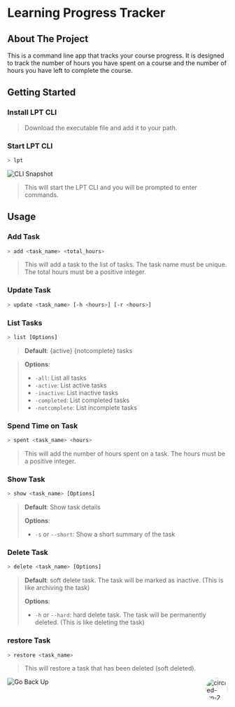 <a id="readme-top"></a>
# Learning Progress Tracker


## About The Project
This is a command line app that tracks your course progress. It is designed to track the number of hours you have spent on a course and the number of hours you have left to complete the course.

<!-- Getting Started -->
## Getting Started
### Install LPT CLI
> Download the executable file and add it to your path.

### Start LPT CLI
```bash
> lpt
```
![CLI Snapshot](/images/cli_snapshot.png)

> This will start the LPT CLI and you will be prompted to enter commands.


<!-- Usage -->
## Usage
### Add Task
```bash
> add <task_name> <total_hours>
```
> This will add a task to the list of tasks. The task name must be unique. The total hours must be a positive integer.

### Update Task
```bash
> update <task_name> [-h <hours>] [-r <hours>]
```

### List Tasks
```bash
> list [Options]
```
>**Default**: {active} {notcomplete} tasks

>**Options**:
>- `-all`: List all tasks
>- `-active`: List active tasks
>- `-inactive`: List inactive tasks
>- `-completed`: List completed tasks
>- `-notcomplete`: List incomplete tasks

### Spend Time on Task
```bash
> spent <task_name> <hours>
```
>This will add the number of hours spent on a task. The hours must be a positive integer.

### Show Task
```bash
> show <task_name> [Options]
```
> **Default**: Show task details
> 
> **Options**:
> - `-s` or `--short`: Show a short summary of the task


### Delete Task
```bash
> delete <task_name> [Options]
```
> **Default**: soft delete task. The task will be marked as inactive. (This is like archiving the task)
> 
> **Options**:
> - `-h` or `--hard`: hard delete task. The task will be permanently deleted. (This is like deleting the task)

### restore Task
```bash
> restore <task_name>
```
> This will restore a task that has been deleted (soft deleted).


![Go Back Up](https://img.icons8.com/ios-filled/50/circled-up-2.png)
<a href="#readme-top"><img width="50" height="50" src="https://img.icons8.com/ios-filled/50/circled-up-2.png" alt="circled-up-2" style="background-color: #ffffff; border-radius: 50%; display: inline-block; float: right; height: 50px; overflow: hidden; position: relative;" />
</a>